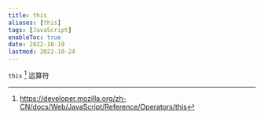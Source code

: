 ```yaml
---
title: this
aliases: [this]
tags: [JavaScript]
enableToc: true
date: 2022-10-19
lastmod: 2022-10-24
---
```


`this` [^1] 运算符

[^1]: <https://developer.mozilla.org/zh-CN/docs/Web/JavaScript/Reference/Operators/this>

